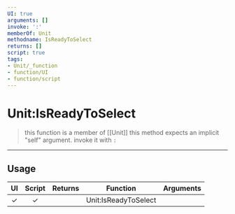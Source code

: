 ```yaml
---
UI: true
arguments: []
invoke: ':'
memberOf: Unit
methodname: IsReadyToSelect
returns: []
script: true
tags:
- Unit/_function
- function/UI
- function/script
---
```

# Unit:IsReadyToSelect
> this function is a member of [[Unit]]
> this method expects an implicit "self" argument. invoke it with `:`
-----
## Usage
|  UI | Script | Returns | Function | Arguments |
|:---:|:------:|-------:|:--------:|:---------|
|✓|✓||Unit:IsReadyToSelect||
